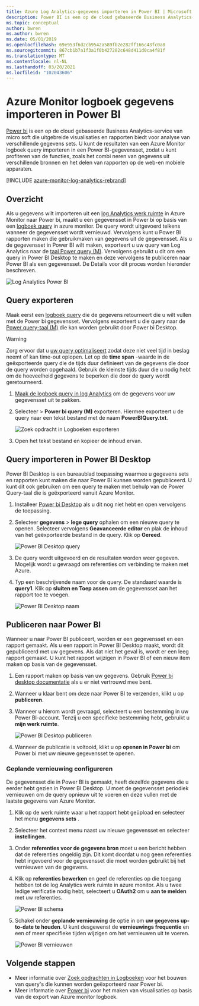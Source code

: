 ```yaml
---
title: Azure Log Analytics-gegevens importeren in Power BI | Microsoft Docs
description: Power BI is een op de cloud gebaseerde Business Analytics-service van micro soft die uitgebreide visualisaties en rapporten biedt voor analyse van verschillende gegevens sets.  In dit artikel wordt beschreven hoe u Log Analytics gegevens kunt configureren en importeren in Power BI en hoe u deze kunt configureren om automatisch te vernieuwen.
ms.topic: conceptual
author: bwren
ms.author: bwren
ms.date: 05/01/2019
ms.openlocfilehash: 69e953f6d2cb9542a589fb2e282ff166c43fc0a8
ms.sourcegitcommit: 867cb1b7a1f3a1f0b427282c648d411d0ca4f81f
ms.translationtype: MT
ms.contentlocale: nl-NL
ms.lasthandoff: 03/20/2021
ms.locfileid: "102043606"
---
```

# <a name="import-azure-monitor-log-data-into-power-bi"></a>Azure Monitor logboek gegevens importeren in Power BI


[Power bi](https://powerbi.microsoft.com/documentation/powerbi-service-get-started/) is een op de cloud gebaseerde Business Analytics-service van micro soft die uitgebreide visualisaties en rapporten biedt voor analyse van verschillende gegevens sets.  U kunt de resultaten van een Azure Monitor logboek query importeren in een Power BI-gegevensset, zodat u kunt profiteren van de functies, zoals het combi neren van gegevens uit verschillende bronnen en het delen van rapporten op de web-en mobiele apparaten.

[!INCLUDE [azure-monitor-log-analytics-rebrand](../../../includes/azure-monitor-log-analytics-rebrand.md)]

## <a name="overview"></a>Overzicht
Als u gegevens wilt importeren uit een [log Analytics werk ruimte](../logs/manage-access.md) in Azure Monitor naar Power bi, maakt u een gegevensset in Power bi op basis van een [logboek query](../logs/log-query-overview.md) in azure monitor.  De query wordt uitgevoerd telkens wanneer de gegevensset wordt vernieuwd.  Vervolgens kunt u Power BI rapporten maken die gebruikmaken van gegevens uit de gegevensset.  Als u de gegevensset in Power BI wilt maken, exporteert u uw query van Log Analytics naar de [taal Power query (M)](/powerquery-m/power-query-m-language-specification).  Vervolgens gebruikt u dit om een query in Power BI Desktop te maken en deze vervolgens te publiceren naar Power BI als een gegevensset.  De Details voor dit proces worden hieronder beschreven.

![Log Analytics Power BI](media/powerbi/overview.png)

## <a name="export-query"></a>Query exporteren
Maak eerst een [logboek query](../logs/log-query-overview.md) die de gegevens retourneert die u wilt vullen met de Power bi gegevensset.  Vervolgens exporteert u die query naar de [Power query-taal (M)](/powerquery-m/power-query-m-language-specification) die kan worden gebruikt door Power bi Desktop.

> [!WARNING]
> Zorg ervoor dat u [uw query optimaliseert](../logs/query-optimization.md) zodat deze niet veel tijd in beslag neemt of kan time-out oplopen. Let op de **time span** -waarde in de geëxporteerde query die de tijds duur definieert van de gegevens die door de query worden opgehaald. Gebruik de kleinste tijds duur die u nodig hebt om de hoeveelheid gegevens te beperken die door de query wordt geretourneerd.

1. [Maak de logboek query in log Analytics](../logs/log-analytics-tutorial.md) om de gegevens voor uw gegevensset uit te pakken.
2. Selecteer   >  **Power bi query (M)** exporteren.  Hiermee exporteert u de query naar een tekst bestand met de naam **PowerBIQuery.txt**. 

    ![Zoek opdracht in Logboeken exporteren](media/powerbi/export-analytics.png)

3. Open het tekst bestand en kopieer de inhoud ervan.

## <a name="import-query-into-power-bi-desktop"></a>Query importeren in Power BI Desktop
Power BI Desktop is een bureaublad toepassing waarmee u gegevens sets en rapporten kunt maken die naar Power BI kunnen worden gepubliceerd.  U kunt dit ook gebruiken om een query te maken met behulp van de Power Query-taal die is geëxporteerd vanuit Azure Monitor. 

1. Installeer [Power bi Desktop](https://powerbi.microsoft.com/desktop/) als u dit nog niet hebt en open vervolgens de toepassing.
2. Selecteer **gegevens**  >  **lege query** ophalen om een nieuwe query te openen.  Selecteer vervolgens **Geavanceerde editor** en plak de inhoud van het geëxporteerde bestand in de query. Klik op **Gereed**.

    ![Power BI Desktop query](media/powerbi/desktop-new-query.png)

5. De query wordt uitgevoerd en de resultaten worden weer gegeven.  Mogelijk wordt u gevraagd om referenties om verbinding te maken met Azure.  
6. Typ een beschrijvende naam voor de query.  De standaard waarde is **query1**. Klik op **sluiten en Toep assen** om de gegevensset aan het rapport toe te voegen.

    ![Power BI Desktop naam](media/powerbi/desktop-results.png)



## <a name="publish-to-power-bi"></a>Publiceren naar Power BI
Wanneer u naar Power BI publiceert, worden er een gegevensset en een rapport gemaakt.  Als u een rapport in Power BI Desktop maakt, wordt dit gepubliceerd met uw gegevens.  Als dat niet het geval is, wordt er een leeg rapport gemaakt.  U kunt het rapport wijzigen in Power BI of een nieuw item maken op basis van de gegevensset.

1. Een rapport maken op basis van uw gegevens.  Gebruik [Power bi desktop documentatie](/power-bi/desktop-report-view) als u er niet vertrouwd mee bent.  
1. Wanneer u klaar bent om deze naar Power BI te verzenden, klikt u op **publiceren**.  
1. Wanneer u hierom wordt gevraagd, selecteert u een bestemming in uw Power BI-account.  Tenzij u een specifieke bestemming hebt, gebruikt u **mijn werk ruimte**.

    ![Power BI Desktop publiceren](media/powerbi/desktop-publish.png)

1. Wanneer de publicatie is voltooid, klikt u op **openen in Power bi** om Power bi met uw nieuwe gegevensset te openen.


### <a name="configure-scheduled-refresh"></a>Geplande vernieuwing configureren
De gegevensset die in Power BI is gemaakt, heeft dezelfde gegevens die u eerder hebt gezien in Power BI Desktop.  U moet de gegevensset periodiek vernieuwen om de query opnieuw uit te voeren en deze vullen met de laatste gegevens van Azure Monitor.  

1. Klik op de werk ruimte waar u het rapport hebt geüpload en selecteer het menu **gegevens sets** . 
1. Selecteer het context menu naast uw nieuwe gegevensset en selecteer **instellingen**. 
1. Onder **referenties voor de gegevens bron** moet u een bericht hebben dat de referenties ongeldig zijn.  Dit komt doordat u nog geen referenties hebt ingevoerd voor de gegevensset die moet worden gebruikt bij het vernieuwen van de gegevens.  
1. Klik op **referenties bewerken** en geef de referenties op die toegang hebben tot de log Analytics werk ruimte in azure monitor. Als u twee ledige verificatie nodig hebt, selecteert u **OAuth2** om u **aan te melden** met uw referenties.

    ![Power BI schema](media/powerbi/powerbi-schedule.png)

5. Schakel onder **geplande vernieuwing** de optie in om **uw gegevens up-to-date te houden**.  U kunt desgewenst de **vernieuwings frequentie** en een of meer specifieke tijden wijzigen om het vernieuwen uit te voeren.

    ![Power BI vernieuwen](media/powerbi/powerbi-schedule-refresh.png)



## <a name="next-steps"></a>Volgende stappen
* Meer informatie over [Zoek opdrachten in Logboeken](../logs/log-query-overview.md) voor het bouwen van query's die kunnen worden geëxporteerd naar Power bi.
* Meer informatie over [Power bi](https://powerbi.microsoft.com) voor het maken van visualisaties op basis van de export van Azure monitor logboek.